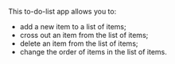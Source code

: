 This to-do-list app allows you to:
- add a new item to a list of items;
- cross out an item from the list of items;
- delete an item from the list of items;
- change the order of items in the list of items.
